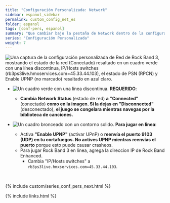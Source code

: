 ```yaml
---
title: "Configuración Personalizada: Network"
sidebar: espanol_sidebar
permalink: custom_config_net_es
folder: espanol
tags: [conf-pers, espanol]
summary: "Que cambiar bajo la pestaña de Network dentro de la configuración personalizada de RPCS3"
series: "Configuración Personalizada"
weight: 7
---
```


![Una captura de la configuración personalizada de Red de Rock Band 3, mostrando el estado de la red (Conectado) resaltado en un cuadro verde con una línea discontinua, IP/Hosts switches (rb3ps3live.hmxservices.com=45.33.44.103), el estado de PSN (RPCN) y Enable UPNP (no marcado) resaltado en azul claro.](https://carlmylo.github.io/rb3-pc/images/cust/network.png "Network")

* ![Un cuadro verde con una línea discontinua.](https://carlmylo.github.io/rb3-pc/images/cust/smallgreen.png "Cuadro verde") **REQUERIDO**: 
	* **Cambia Network Status** (estado de red) **a "Connected"** (conectado) **como en la imagen. Si la dejas en "Disconnected"** (desconectado), **el juego se congelara mientras navegas por la biblioteca de canciones.**

* ![Un cuadro bronceado con un contorno solido.](https://carlmylo.github.io/rb3-pc/images/cust/smalltan.png "Cuadro bronceado") **Para jugar en linea**: 
	* Activa **"Enable UPNP"** (activar UPnP) o **reenvía el puerto 9103 (UDP) en tu cortafuegos. No actives UPNP mientras reenvías el puerto** porque esto puede causar crasheos.
	* Para jugar Rock Band 3 en linea, agrega la direccion IP de Rock Band Enhanced.
		* Cambia "IP/Hosts switches" a `rb3ps3live.hmxservices.com=45.33.44.103`.  

<br/>

{% include custom/series_conf_pers_next.html %}

{% include links.html %}
